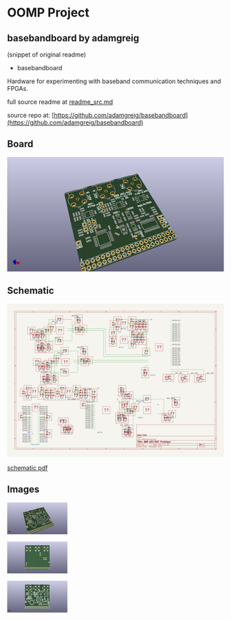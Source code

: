 # OOMP Project  
## basebandboard  by adamgreig  
  
(snippet of original readme)  
  
- basebandboard  
  
Hardware for experimenting with baseband communication techniques and FPGAs.  
  
  full source readme at [readme_src.md](readme_src.md)  
  
source repo at: [https://github.com/adamgreig/basebandboard](https://github.com/adamgreig/basebandboard)  
## Board  
  
[![working_3d.png](working_3d_600.png)](working_3d.png)  
## Schematic  
  
[![working_schematic.png](working_schematic_600.png)](working_schematic.png)  
  
[schematic pdf](working_schematic.pdf)  
## Images  
  
[![working_3d.png](working_3d_140.png)](working_3d.png)  
  
[![working_3d_back.png](working_3d_back_140.png)](working_3d_back.png)  
  
[![working_3d_front.png](working_3d_front_140.png)](working_3d_front.png)  
